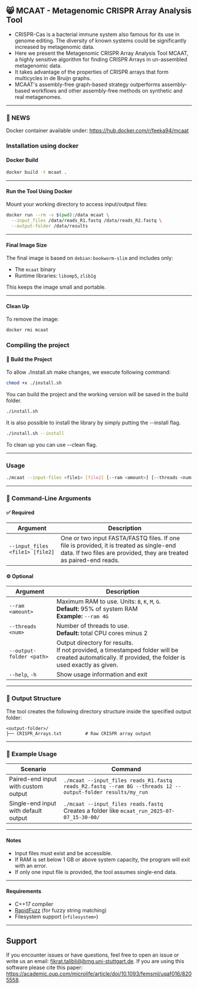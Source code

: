 ## 😸 MCAAT - Metagenomic CRISPR Array Analysis Tool

- CRISPR-Cas is a bacterial immune system also famous for its use in genome editing. The diversity of known systems could be significantly increased by metagenomic data. 
- Here we present the Metagenomic CRISPR Array Analysis Tool MCAAT, a highly sensitive algorithm for finding CRISPR Arrays in un-assembled metagenomic data. 
- It takes advantage of the properties of CRISPR arrays that form multicycles in de Bruijn graphs. 
- MCAAT's assembly-free graph-based strategy outperforms assembly-based workflows and other assembly-free methods on synthetic and real metagenomes. 
---

### 🥳 NEWS
Docker container available under: https://hub.docker.com/r/feeka94/mcaat


### Installation using docker
#### Docker Build

```bash
docker build -t mcaat .
```

---

#### Run the Tool Using Docker

Mount your working directory to access input/output files:

```bash
docker run --rm -v $(pwd):/data mcaat \
  --input_files /data/reads_R1.fastq /data/reads_R2.fastq \
  --output-folder /data/results
```

---

#### Final Image Size

The final image is based on `debian:bookworm-slim` and includes only:

- The `mcaat` binary
- Runtime libraries: `libomp5`, `zlib1g`

This keeps the image small and portable.

---

#### Clean Up

To remove the image:

```bash
docker rmi mcaat
```

### Compiling the project

#### 🔧 Build the Project
To allow ./install.sh make changes, we execute following command:
```bash
chmod +x ./install.sh
```
You can build the project and the working version will be saved in the build folder.
```bash
./install.sh
```
It is also possible to install the library by simply putting the --install flag.
```bash
./install.sh --install
```
To clean up you can use --clean flag.

---


### Usage

```bash
./mcaat --input-files <file1> [file2] [--ram <amount>] [--threads <num>] [--output-folder <path>] [--help]
```

---
### 🧾 Command-Line Arguments

#### ✅ Required

| Argument                  | Description                                                                 |
|---------------------------|-----------------------------------------------------------------------------|
| `--input_files <file1> [file2]` | One or two input FASTA/FASTQ files. If one file is provided, it is treated as single-end data. If two files are provided, they are treated as paired-end reads. |

#### ⚙️ Optional

| Argument                  | Description                                                                 |
|---------------------------|-----------------------------------------------------------------------------|
| `--ram <amount>`          | Maximum RAM to use. Units: `B`, `K`, `M`, `G`. <br>**Default:** 95% of system RAM <br>**Example:** `--ram 4G` |
| `--threads <num>`         | Number of threads to use. <br>**Default:** total CPU cores minus 2          |
| `--output-folder <path>`  | Output directory for results. <br>If not provided, a timestamped folder will be created automatically. If provided, the folder is used exactly as given. |
| `--help`, `-h`            | Show usage information and exit                                            |

---

### 📁 Output Structure

The tool creates the following directory structure inside the specified output folder:

```
<output-folder>/
├── CRISPR_Arrays.txt         # Raw CRISPR array output
```

---

### 🧪 Example Usage

| Scenario                     | Command                                                                 |
|-----------------------------|-------------------------------------------------------------------------|
| Paired-end input with custom output | `./mcaat --input_files reads_R1.fastq reads_R2.fastq --ram 8G --threads 12 --output-folder results/my_run` |
| Single-end input with default output | `./mcaat --input_files reads.fastq` <br>Creates a folder like `mcaat_run_2025-07-07_15-30-00/` |


---

#### Notes

- Input files must exist and be accessible.
- If RAM is set below 1 GB or above system capacity, the program will exit with an error.
- If only one input file is provided, the tool assumes single-end data.

---

#### Requirements

- C++17 compiler
- [RapidFuzz](https://github.com/maxbachmann/rapidfuzz-cpp) (for fuzzy string matching)
- Filesystem support (`<filesystem>`)

---

## Support

If you encounter issues or have questions, feel free to open an issue or write us an email: fikrat.talibli@ibmg.uni-stuttgart.de. If you are using this software please cite this paper: https://academic.oup.com/microlife/article/doi/10.1093/femsml/uqaf016/8205558.
